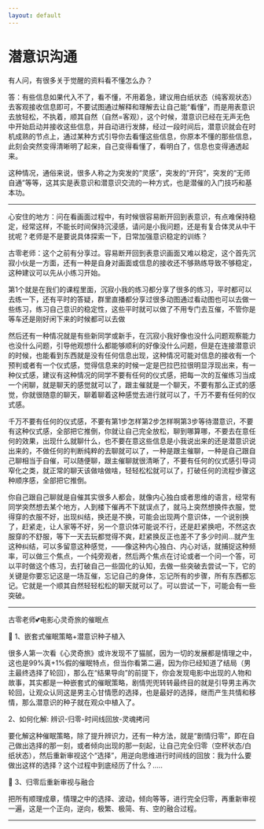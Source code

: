 ```yaml
---
layout: default
---
```


# 潜意识沟通

有人问，有很多关于觉醒的资料看不懂怎么办？

答：有些信息如果代入不了，看不懂，不用着急，建议用白纸状态（纯客观状态）去客观接收信息即可，不要试图通过解释和理解去让自己能“看懂”，而是用表意识去放轻松，不执着，顺其自然（自然=客观），这个时候，潜意识已经在无声无色中开始启动并接收这些信息，并自动进行发酵，经过一段时间后，潜意识就会在时机成熟的节点上，通过某种方式引导你去看懂这些信息，你原本不懂的那些信息，此刻会突然变得清晰明了起来，自己变得看懂了，看明白了，信息也变得通透起来。

这种情况，通俗来说，很多人称之为突发的“灵感”，突发的“开窍”，突发的“无师自通”等等，这其实是表意识和潜意识交流的一种方式，也是潜催的入门技巧和基本功。

---

心安住的地方：问在看画面过程中，有时候很容易断开回到表意识，有点难保持稳定，经常这样，不能长时间保持沉浸感，请问是小我问题，还是有复合体灵从中干扰呢？老师是不是要说具体探索一下，日常加强意识稳定的训练？

古零老师：这个之前有分享过。容易断开回到表意识画面又难以稳定，这个首先沉寂小伙是一方面，还有一种是自身对画面或信息的接收还不够熟练导致不够稳定，这种建议可以先从小练习开始。

第1个就是在我们的课程里面，沉寂小我的练习都分享了很多的练习，平时都可以去练一下，还有平时的答疑，群里直播都分享过很多动图通过看动图也可以去做一些练习，练习自己意识的稳定性，这些平时就可以做了不用专门去互催，不管你是等车还是刚好闲下来的时候都可以去做

然后还有一种情况就是有些新同学或新手，在沉寂小我好像也没什么问题观察能力也没什么问题，引导他观想什么都能够顺利的好像没什么问题，但是在连接潜意识的时候，也能看到东西就是没有任何信息出现，这种情况可能对信息的接收有一个预判或者有一个仪式感，觉得信息来的时候一定是巴拉巴拉很明显浮现出来，有一种仪式感，建议有这种情况的同学不要有任何的仪式感，把每一次的互催练习当成一个闲聊，就是聊天的感觉就可以了，跟主催就是一个聊天，不要有那么正式的感觉，你就很随意的聊天，聊着聊着这种感觉去进行就可以了，千万不要有任何的仪式感。

千万不要有任何的仪式感，不要有第1步怎样第2步怎样啊第3步等待潜意识，不要有这种仪式感，全部把它推倒，你就让自己完全放松，聊到哪算哪，不要去在意任何的效果，出现什么就聊什么，也不要在意这些信息是小我说出来的还是潜意识说出来的，不做任何的判断纯粹的去聊就可以了，一种是跟主催聊，一种是自己跟自己聊相当于自催，可以随便聊，跟主催聊就很清晰了，不要有任何的仪式感引导词窄化之类，就正常的聊天该做啥做啥，轻轻松松就可以了，打破任何的流程步骤这种顺序感，全部把它推倒。

你自己跟自己聊就是自催其实很多人都会，就像内心独白或者思维的语言，经常有同学突然想去某个地方，人到楼下催再不下就误点了，就马上突然想换件衣服，觉得穿的衣服不好，出现纠结，换还是不换，可能会出现两个意识体，一个说别换了，赶紧走，让人家等不好，另一个意识体可能说不行，还是赶紧换吧，不然这衣服穿的不舒服，等下一天去玩都觉得不爽，赶紧换反正也差不了多少时间…就产生这种纠结，可以多留意这种感觉，——像这种内心独白、内心对话，就捕捉这种频率，可以做三个焦点，一个纯旁观者，然后两个焦点在讨论或者一个问一个答，可以平时做这个练习，去打破自己一些固化的认知，去做一些突破去尝试一下，它的关键是你要忘记这是一场互催，忘记自己的身体，忘记所有的步骤，所有东西都忘记。它就是一个顺其自然轻轻松松的聊天就可以了。可以尝试一下，可能会有一些突破。

---

古零老师💕电影心灵奇旅的催眠点

🔮 1、嵌套式催眠策略+潜意识种子植入

很多人第一次看《心灵奇旅》或许发现不了猫腻，因为一切的发展都是情理之中，这也是99%真+1%假的催眠特点，但当你看第二遍，因为你已经知道了结局（男主最终选择了轮回），那么在“结果导向”的前提下，你会发现电影中出现的人物和故事，其实都是一种嵌套式的催眠策略，剧情兜兜转转最终目的就是引导男主再次轮回，让观众认同这是男主心甘情愿的选择，也是最好的选择，继而产生共情和移情，那么潜意识的种子就在观众中植入了。

2、如何化解: 辨识-归零-时间线回放-灵魂拷问

要化解这种催眠策略，除了提升辨识力，还有一种方法，就是“剧情归零”，即在自己做出选择的那一刻，或者倾向出现的那一刻起，让自己完全归零（空杯状态/白纸状态），然后重新审视这个“选择”，用逆向思维进行时间线的回放：我为什么要做出这样的选择？这个过程中到底经历了什么？.....

🔮 3、归零后重新审视与融合

把所有顺理成章，情理之中的选择、波动，倾向等等，进行完全归零，再重新审视一遍，这是一个正向，逆向，极繁、极简、有、空的融合过程。

---

